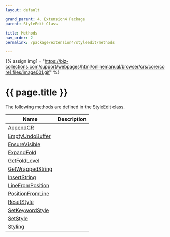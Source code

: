```yaml
---
layout: default

grand_parent: 4. Extension4 Package
parent: StyleEdit Class

title: Methods
nav_order: 2
permalink: /package/extension4/styleedit/methods

---
```

{% assign img1 = "https://biz-collections.com/support/webpages/html/onlinemanual/browser/crs/core/core1.files/image001.gif" %}


# {{ page.title }}

The following methods are defined in the StyleEdit class.

|Name       | Description   |
|----------	|---------------|
|[AppendCR](/package/extension4/styleedit/methods/appendcr) |  |
|[EmptyUndoBuffer](/package/extension4/styleedit/methods/emptyundobuffer) |  |
|[EnsureVisible](/package/extension4/styleedit/methods/ensurevisible) |  |
|[ExpandFold](/package/extension4/styleedit/methods/expandfold) |  |
|[GetFoldLevel](/package/extension4/styleedit/methods/getfoldlevel) |  |
|[GetWrappedString](/package/extension4/styleedit/methods/getwrappedstring) |  |
|[InsertString](/package/extension4/styleedit/methods/insertstring) |  |
|[LineFromPosition](/package/extension4/styleedit/methods/linefromposition) |  |
|[PositionFromLine](/package/extension4/styleedit/methods/positionfromline) |  |
|[ResetStyle](/package/extension4/styleedit/methods/resetstyle) |  |
|[SetKeywordStyle](/package/extension4/styleedit/methods/setkeywordstyle) |  |
|[SetStyle](/package/extension4/styleedit/methods/setstyle) |  |
|[Styling](/package/extension4/styleedit/methods/styling) |  |
